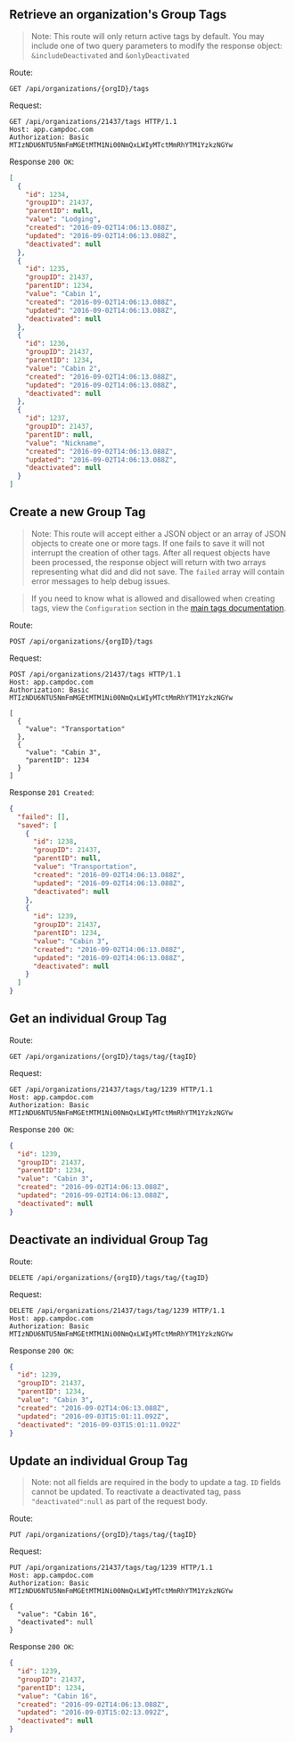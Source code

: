## Retrieve an organization's Group Tags

> Note: This route will only return active tags by default. You may include one of two query parameters to modify the response object: `&includeDeactivated` and `&onlyDeactivated`

Route:
```
GET /api/organizations/{orgID}/tags
```
Request:
```
GET /api/organizations/21437/tags HTTP/1.1
Host: app.campdoc.com
Authorization: Basic MTIzNDU6NTU5NmFmMGEtMTM1Ni00NmQxLWIyMTctMmRhYTM1YzkzNGYw
```
Response `200 OK`:
```json
[
  {
    "id": 1234,
    "groupID": 21437,
    "parentID": null,
    "value": "Lodging",
    "created": "2016-09-02T14:06:13.088Z",
    "updated": "2016-09-02T14:06:13.088Z",
    "deactivated": null
  },
  {
    "id": 1235,
    "groupID": 21437,
    "parentID": 1234,
    "value": "Cabin 1",
    "created": "2016-09-02T14:06:13.088Z",
    "updated": "2016-09-02T14:06:13.088Z",
    "deactivated": null
  },
  {
    "id": 1236,
    "groupID": 21437,
    "parentID": 1234,
    "value": "Cabin 2",
    "created": "2016-09-02T14:06:13.088Z",
    "updated": "2016-09-02T14:06:13.088Z",
    "deactivated": null
  },
  {
    "id": 1237,
    "groupID": 21437,
    "parentID": null,
    "value": "Nickname",
    "created": "2016-09-02T14:06:13.088Z",
    "updated": "2016-09-02T14:06:13.088Z",
    "deactivated": null
  }
]
```

## Create a new Group Tag

> Note: This route will accept either a JSON object or an array of JSON objects to create one or more tags. If one fails to save it will not interrupt the creation of other tags. After all request objects have been processed, the response object will return with two arrays representing what did and did not save. The `failed` array will contain error messages to help debug issues.

> If you need to know what is allowed and disallowed when creating tags, view the `Configuration` section in the [main tags documentation](/chapters/06-tags.md).

Route:
```
POST /api/organizations/{orgID}/tags
```

Request:
```
POST /api/organizations/21437/tags HTTP/1.1
Host: app.campdoc.com
Authorization: Basic MTIzNDU6NTU5NmFmMGEtMTM1Ni00NmQxLWIyMTctMmRhYTM1YzkzNGYw

[
  {
    "value": "Transportation"
  },
  {
    "value": "Cabin 3",
    "parentID": 1234
  }
]
```

Response `201 Created`:
```json
{
  "failed": [],
  "saved": [
    {
      "id": 1238,
      "groupID": 21437,
      "parentID": null,
      "value": "Transportation",
      "created": "2016-09-02T14:06:13.088Z",
      "updated": "2016-09-02T14:06:13.088Z",
      "deactivated": null
    },
    {
      "id": 1239,
      "groupID": 21437,
      "parentID": 1234,
      "value": "Cabin 3",
      "created": "2016-09-02T14:06:13.088Z",
      "updated": "2016-09-02T14:06:13.088Z",
      "deactivated": null
    }
  ]
}
```
## Get an individual Group Tag

Route:
```
GET /api/organizations/{orgID}/tags/tag/{tagID}
```

Request:
```
GET /api/organizations/21437/tags/tag/1239 HTTP/1.1
Host: app.campdoc.com
Authorization: Basic MTIzNDU6NTU5NmFmMGEtMTM1Ni00NmQxLWIyMTctMmRhYTM1YzkzNGYw
```

Response `200 OK`:
```json
{
  "id": 1239,
  "groupID": 21437,
  "parentID": 1234,
  "value": "Cabin 3",
  "created": "2016-09-02T14:06:13.088Z",
  "updated": "2016-09-02T14:06:13.088Z",
  "deactivated": null
}
```

## Deactivate an individual Group Tag

Route:
```
DELETE /api/organizations/{orgID}/tags/tag/{tagID}
```

Request:
```
DELETE /api/organizations/21437/tags/tag/1239 HTTP/1.1
Host: app.campdoc.com
Authorization: Basic MTIzNDU6NTU5NmFmMGEtMTM1Ni00NmQxLWIyMTctMmRhYTM1YzkzNGYw
```

Response `200 OK`:
```json
{
  "id": 1239,
  "groupID": 21437,
  "parentID": 1234,
  "value": "Cabin 3",
  "created": "2016-09-02T14:06:13.088Z",
  "updated": "2016-09-03T15:01:11.092Z",
  "deactivated": "2016-09-03T15:01:11.092Z"
}
```


## Update an individual Group Tag

> Note: not all fields are required in the body to update a tag. `ID` fields cannot be updated. To reactivate a deactivated tag, pass `"deactivated":null` as part of the request body.

Route:
```
PUT /api/organizations/{orgID}/tags/tag/{tagID}
```

Request:
```
PUT /api/organizations/21437/tags/tag/1239 HTTP/1.1
Host: app.campdoc.com
Authorization: Basic MTIzNDU6NTU5NmFmMGEtMTM1Ni00NmQxLWIyMTctMmRhYTM1YzkzNGYw

{
  "value": "Cabin 16",
  "deactivated": null
}
```

Response `200 OK`:
```json
{
  "id": 1239,
  "groupID": 21437,
  "parentID": 1234,
  "value": "Cabin 16",
  "created": "2016-09-02T14:06:13.088Z",
  "updated": "2016-09-03T15:02:13.092Z",
  "deactivated": null
}
```

